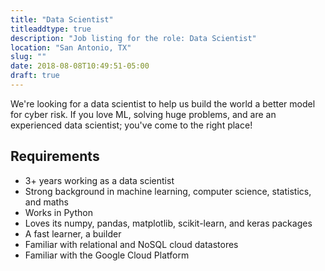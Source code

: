 ```yaml
---
title: "Data Scientist"
titleaddtype: true
description: "Job listing for the role: Data Scientist"
location: "San Antonio, TX"
slug: ""
date: 2018-08-08T10:49:51-05:00
draft: true
---
```


We're looking for a data scientist to help us build the world a better model for cyber risk. If you love ML, solving huge problems, and are an experienced data scientist; you've come to the right place!

## Requirements
* 3+ years working as a data scientist
* Strong background in machine learning, computer science, statistics, and maths
* Works in Python
* Loves its numpy, pandas, matplotlib, scikit-learn, and keras packages
* A fast learner, a builder
* Familiar with relational and NoSQL cloud datastores
* Familiar with the Google Cloud Platform
